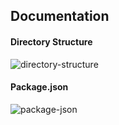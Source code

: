 ## Documentation

#### Directory Structure
![directory-structure](https://cl.ly/22ab76/Image%202019-03-31%20at%2011.04.19%20AM.png)


#### Package.json
![package-json](https://cl.ly/4a2eb2/Image%202019-03-31%20at%2011.05.48%20AM.png)
